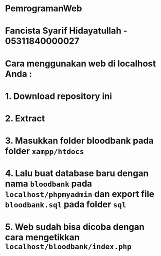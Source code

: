 # PemrogramanWeb

# Fancista Syarif Hidayatullah - 05311840000027

# Cara menggunakan web di localhost Anda :
# 1. Download repository ini
# 2. Extract
# 3. Masukkan folder bloodbank pada folder `xampp/htdocs`
# 4. Lalu buat database baru dengan nama `bloodbank` pada `localhost/phpmyadmin` dan export file `bloodbank.sql` pada folder `sql`
# 5. Web sudah bisa dicoba dengan cara mengetikkan `localhost/bloodbank/index.php`
